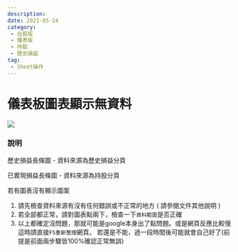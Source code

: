 ```yaml
---
description:
date: 2021-05-24
category:
 - 台股版
 - 儀表板
 - 持股
 - 歷史損益
tag:
 - Sheet操作
---
```


# 儀表板圖表顯示無資料

 ![](https://lazypisces.notion.site/image/https%3A%2F%2Fs3-us-west-2.amazonaws.com%2Fsecure.notion-static.com%2Fb1099960-3205-4a0f-ba39-c5d1d5ee3572%2F186508288_10216417284383994_604939478902376917_n.jpg?table=block&id=7bb539e6-d633-43cf-b29f-9d9d1870261d&spaceId=837fd17c-118b-4b8e-8fd8-32c5ee1c205d&width=1420&userId=&cache=v2) 

### 說明

  歷史損益長條圖 - 資料來源為歷史損益分頁

  已實現損益長條圖 - 資料來源為持股分頁

  若有圖表沒有顯示圖案

  1. 請先檢查資料來源有沒有任何錯誤或不正常的地方 ( 請參閱文件其他說明 )
  2. 若全部都正常，請對圖表點兩下，檢查一下`資料範圍`是否正確
  3. 以上都確定沒問題，那就可能是google本身出了點問題。或是網頁反應比較慢
      這時請直接`F5重新整理`網頁。
      若還是不能，過一段時間後可能就會自己好了(前提是前面兩步驟皆100%確認正常無誤)